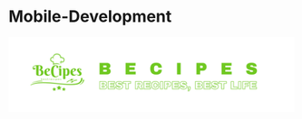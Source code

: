 # Mobile-Development [![<BeCipes>](https://circleci.com/gh/BeCipes/Mobile-Development.svg?style=svg&circle-token=CCIPAT_EHKkn694dajqkvUEAAdRbp_b16d35bd004d8f21dba6f0c54c59ee9d0ed3a565)](https://app.circleci.com/pipelines/gh/BeCipes/Mobile-Development?branch=dev-modularization)
<p align="center"><img align="center" src="https://raw.githubusercontent.com/BeCipes/Resources/main/assets/banner-becipes.png" alt="Becipes Logo"/></p>
